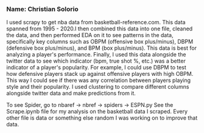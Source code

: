 ### Name: Christian Solorio<br>
I used scrapy to get nba data from basketball-reference.com. This data spanned from 1995 - 2020.I then combined this data into one file, cleaned the data, and then performed EDA on it to see patterns in the data, specifically key columns such as OBPM (offensive box plus/minus), DBPM (defensive box plus/minus), and BPM (box plus/minus). This data is best for analyzing a player's performance. Finally, I used this data alongside the twitter data to see which indicator (bpm, true shot %, etc.) was a better indicator of a player's popularity. For example, I could use DBPM to test how defensive players stack up against offensive players with high OBPM. This way I could see if there was any correlation between players playing style and their popularity. I used clustering to compare different columns alongside twitter data and make predictions from it.

To see Spider, go to nbaref -> nbref -> spiders -> ESPN.py
See the Scrape.ipynb file for my analysis on the basketball data I scraped. Every other file is data or something else random I was working on to improve that data.
